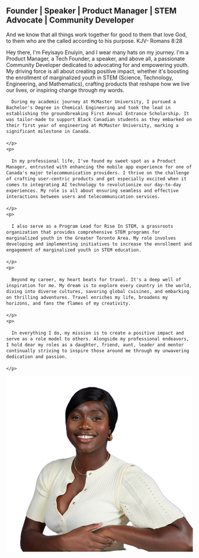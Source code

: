<div class="header">
  <h2>Founder | Speaker | Product Manager | STEM Advocate | Community Developer</h2>

  <p> And we know that all things work together for good to them that love
          God, to them who are the called according to his purpose. KJV- Romans
          8:28</p>
</div> 
<div class = "twocolumn">

  <div class  ="abouttext">     
    <p>
      Hey there, I'm Feyisayo Enuiyin, and I wear many hats on my journey. I'm a Product Manager, a Tech Founder, a speaker, and above all, a passionate Community Developer dedicated to advocating for and empowering youth. My driving force is all about creating positive impact, whether it's boosting the enrollment of marginalized youth in STEM (Science, Technology, Engineering, and Mathematics), crafting products that reshape how we live our lives, or inspiring change through my words.
    </p>
    <p>

      During my academic journey at McMaster University, I pursued a Bachelor's Degree in Chemical Engineering and took the lead in establishing the groundbreaking First Annual Entrance Scholarship. It was tailor-made to support Black Canadian students as they embarked on their first year of engineering at McMaster University, marking a significant milestone in Canada.

    </p>
    <p>

      In my professional life, I've found my sweet spot as a Product Manager, entrusted with enhancing the mobile app experience for one of Canada's major telecommunication providers. I thrive on the challenge of crafting user-centric products and get especially excited when it comes to integrating AI technology to revolutionize our day-to-day experiences. My role is all about ensuring seamless and effective interactions between users and telecommunication services.

    </p>
    <p>

      I also serve as a Program Lead for Rise In STEM, a grassroots organization that provides comprehensive STEM programs for marginalized youth in the Greater Toronto Area. My role involves developing and implementing initiatives to increase the enrollment and engagement of marginalized youth in STEM education.

    </p>
    <p>

      Beyond my career, my heart beats for travel. It's a deep well of inspiration for me. My dream is to explore every country in the world, diving into diverse cultures, savoring global cuisines, and embarking on thrilling adventures. Travel enriches my life, broadens my horizons, and fans the flames of my creativity.

    </p>
    <p>

      In everything I do, my mission is to create a positive impact and serve as a role model to others. Alongside my professional endeavors, I hold dear my roles as a daughter, friend, aunt, leader and mentor continually striving to inspire those around me through my unwavering dedication and passion.

    </p>

  </div>
  <div class="graphic-wrapper">
    <div class="aboutgraphic">
      <div class="circle"></div>
      <img
        class="AboutImage"
        src="/Images/AboutImage.png"
        alt="Feyisayo Enuiyin Picture"
      />
    </div>
  </div>

</div>
